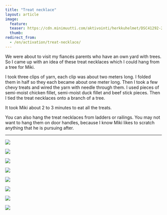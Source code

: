 ```yaml
---
title: "Treat necklace"
layout: article
image:
  feature:
  teaser: https://cdn.minimuutti.com/aktivointi/herkkuhelmet/DSC41292-245px.jpg
  thumb:
redirect_from:
  - /en/activation/treat-necklace/
---
```


We were about to visit my fiancés parents who have an own yard with trees. So I came up with an idea of these treat necklaces which I could hang from a tree for Miki.

I took three clips of yarn, each clip was about two meters long. I folded them in half so they each became about one meter long. Then I took a few chevy treats and wired the yarn with needle through them. I used pieces of semi-moist chicken fillet, semi-moist duck fillet and beef stick pieces. Then I tied the treat necklaces onto a branch of a tree.

It took Miki about 2 to 3 minutes to eat all the treats.

You can also hang the treat necklaces from ladders or railings. You may not want to hang them on door handles, because I know Miki likes to scratch anything that he is pursuing after.

---

![](https://cdn.minimuutti.com/aktivointi/herkkuhelmet/DSC41330-800px.jpg)

![](https://cdn.minimuutti.com/aktivointi/herkkuhelmet/DSC41337-800px.jpg)

![](https://cdn.minimuutti.com/aktivointi/herkkuhelmet/DSC41307-800px.jpg)

![](https://cdn.minimuutti.com/aktivointi/herkkuhelmet/DSC41304-800px.jpg)

![](https://cdn.minimuutti.com/aktivointi/herkkuhelmet/DSC41300-800px.jpg)

![](https://cdn.minimuutti.com/aktivointi/herkkuhelmet/DSC41328-800px.jpg)

![](https://cdn.minimuutti.com/aktivointi/herkkuhelmet/DSC41292-800px.jpg)

![](https://cdn.minimuutti.com/aktivointi/herkkuhelmet/DSC41280-800px.jpg)
